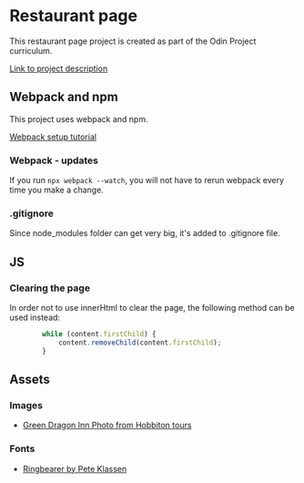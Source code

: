 # Restaurant page
This restaurant page project is created as part of the Odin Project curriculum.

[Link to project description](https://www.theodinproject.com/courses/javascript/lessons/restaurant-page?ref=lnav#student-solutions)

## Webpack and npm
This project uses webpack and npm.

[Webpack setup tutorial](https://webpack.js.org/guides/getting-started/)

### Webpack - updates
If you run `npx webpack --watch`, you will not have to rerun webpack every time you make a change.

### .gitignore
Since node_modules folder can get very big, it's added to .gitignore file.

## JS
### Clearing the page
In order not to use innerHtml to clear the page, the following method can be used instead:

``` javascript
        while (content.firstChild) {
            content.removeChild(content.firstChild);
        }
```

## Assets
### Images
* [Green Dragon Inn Photo from Hobbiton tours](https://www.hobbitontours.com/en/discover/the-green-dragon-inn/)

### Fonts
* [Ringbearer by Pete Klassen](https://www.dafont.com/ringbearer.font)
